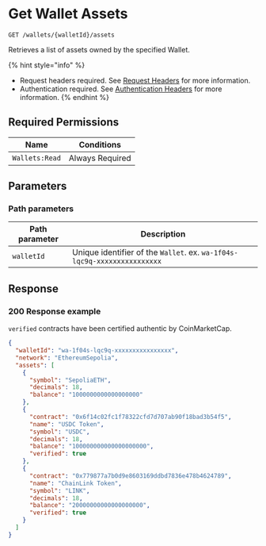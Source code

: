 # Get Wallet Assets

`GET /wallets/{walletId}/assets`

Retrieves a list of assets owned by the specified Wallet.

{% hint style="info" %}
* Request headers required. See [Request Headers](../../advanced-topics/authentication/request-headers.md) for more information.
* Authentication required. See [Authentication Headers](../../advanced-topics/authentication/request-headers.md#authentication-headers) for more information.
{% endhint %}

## Required Permissions

| Name           | Conditions      |
| -------------- | --------------- |
| `Wallets:Read` | Always Required |

## Parameters <a href="#request-example.1" id="request-example.1"></a>

### Path parameters <a href="#path-parameters" id="path-parameters"></a>

| Path parameter | Description                                                              |
| -------------- | ------------------------------------------------------------------------ |
| `walletId`     | Unique identifier of the `Wallet`. ex. `wa-1f04s-lqc9q-xxxxxxxxxxxxxxxx` |

## Response <a href="#response" id="response"></a>

### 200 Response example <a href="#response-example" id="response-example"></a>

`verified` contracts have been certified authentic by CoinMarketCap.&#x20;

```json
{
  "walletId": "wa-1f04s-lqc9q-xxxxxxxxxxxxxxxx",
  "network": "EthereumSepolia",
  "assets": [
    {
      "symbol": "SepoliaETH",
      "decimals": 18,
      "balance": "1000000000000000000"
    },
    {
      "contract": "0x6f14c02fc1f78322cfd7d707ab90f18bad3b54f5",
      "name": "USDC Token",
      "symbol": "USDC",
      "decimals": 18,
      "balance": "100000000000000000000",
      "verified": true
    },
    {
      "contract": "0x779877a7b0d9e8603169ddbd7836e478b4624789",
      "name": "ChainLink Token",
      "symbol": "LINK",
      "decimals": 18,
      "balance": "20000000000000000000",
      "verified": true
    }
  ]
}
```
